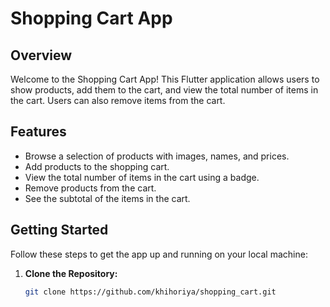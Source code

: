 # Shopping Cart App

## Overview

Welcome to the Shopping Cart App! This Flutter application allows users to show products, add them to the cart, and view the total number of items in the cart. Users can also remove items from the cart.

## Features

- Browse a selection of products with images, names, and prices.
- Add products to the shopping cart.
- View the total number of items in the cart using a badge.
- Remove products from the cart.
- See the subtotal of the items in the cart.

## Getting Started

Follow these steps to get the app up and running on your local machine:

1. **Clone the Repository:**

   ```bash
   git clone https://github.com/khihoriya/shopping_cart.git
   
